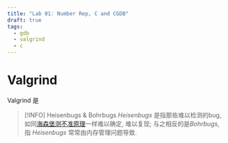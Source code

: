 ```yaml
---
title: "Lab 01: Number Rep, C and CGDB"
draft: true
tags:
  - gdb
  - valgrind
  - c
---
```

# Valgrind
Valgrind 是
> [!INFO] Heisenbugs & Bohrbugs
> *Heisenbugs* 是指那些难以检测的bug, 如同[海森堡测不准原理](https://zh.wikipedia.org/zh-cn/不确定性原理)一样难以确定, 难以复现;
> 与之相反的是*Bohrbugs*, 指
> *Heisenbugs* 常常由内存管理问题导致.


